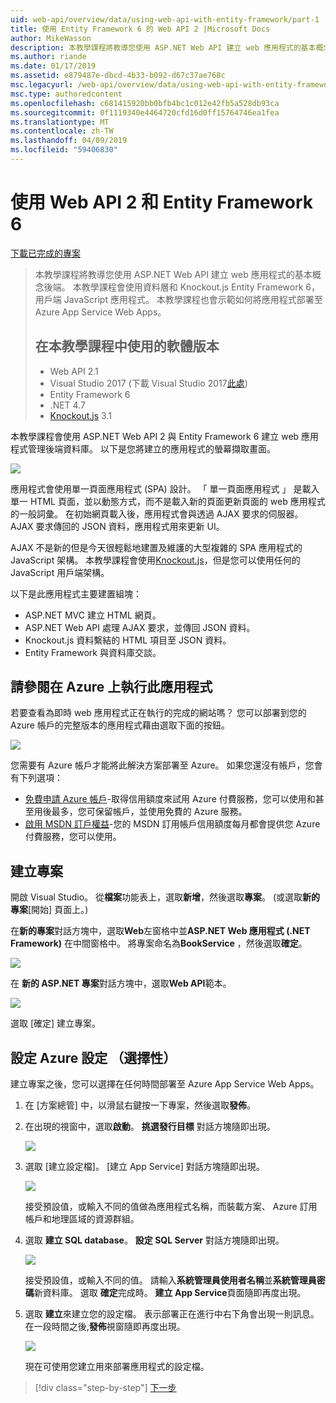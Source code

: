 ```yaml
---
uid: web-api/overview/data/using-web-api-with-entity-framework/part-1
title: 使用 Entity Framework 6 的 Web API 2 |Microsoft Docs
author: MikeWasson
description: 本教學課程將教導您使用 ASP.NET Web API 建立 web 應用程式的基本概念後端。 本教學課程會使用 Entity Framework 6 的資料配置...
ms.author: riande
ms.date: 01/17/2019
ms.assetid: e879487e-dbcd-4b33-b092-d67c37ae768c
msc.legacyurl: /web-api/overview/data/using-web-api-with-entity-framework/part-1
msc.type: authoredcontent
ms.openlocfilehash: c681415920bb0bfb4bc1c012e42fb5a528db93ca
ms.sourcegitcommit: 0f1119340e4464720cfd16d0ff15764746ea1fea
ms.translationtype: MT
ms.contentlocale: zh-TW
ms.lasthandoff: 04/09/2019
ms.locfileid: "59406830"
---
```

# <a name="using-web-api-2-with-entity-framework-6"></a>使用 Web API 2 和 Entity Framework 6


[下載已完成的專案](https://github.com/MikeWasson/BookService)

> 本教學課程將教導您使用 ASP.NET Web API 建立 web 應用程式的基本概念後端。 本教學課程會使用資料層和 Knockout.js Entity Framework 6，用戶端 JavaScript 應用程式。 本教學課程也會示範如何將應用程式部署至 Azure App Service Web Apps。
>
> ## <a name="software-versions-used-in-the-tutorial"></a>在本教學課程中使用的軟體版本
>
> - Web API 2.1
> - Visual Studio 2017 (下載 Visual Studio 2017[此處](https://visualstudio.microsoft.com/downloads/?utm_medium=microsoft&utm_source=docs.microsoft.com&utm_campaign=button+cta&utm_content=download+vs2017))
> - Entity Framework 6
> - .NET 4.7
> - [Knockout.js](http://knockoutjs.com/) 3.1

本教學課程會使用 ASP.NET Web API 2 與 Entity Framework 6 建立 web 應用程式管理後端資料庫。 以下是您將建立的應用程式的螢幕擷取畫面。

[![](part-1/_static/image2.png)](part-1/_static/image1.png)

應用程式會使用單一頁面應用程式 (SPA) 設計。 「 單一頁面應用程式 」 是載入單一 HTML 頁面，並以動態方式，而不是載入新的頁面更新頁面的 web 應用程式的一般詞彙。 在初始網頁載入後，應用程式會與透過 AJAX 要求的伺服器。 AJAX 要求傳回的 JSON 資料，應用程式用來更新 UI。

AJAX 不是新的但是今天很輕鬆地建置及維護的大型複雜的 SPA 應用程式的 JavaScript 架構。 本教學課程會使用[Knockout.js](http://knockoutjs.com/)，但是您可以使用任何的 JavaScript 用戶端架構。

以下是此應用程式主要建置組塊：

- ASP.NET MVC 建立 HTML 網頁。
- ASP.NET Web API 處理 AJAX 要求，並傳回 JSON 資料。
- Knockout.js 資料繫結的 HTML 項目至 JSON 資料。
- Entity Framework 與資料庫交談。

## <a name="see-this-app-running-on-azure"></a>請參閱在 Azure 上執行此應用程式

若要查看為即時 web 應用程式正在執行的完成的網站嗎？ 您可以部署到您的 Azure 帳戶的完整版本的應用程式藉由選取下面的按鈕。

[![](http://azuredeploy.net/deploybutton.png)](https://azuredeploy.net/?WT.mc_id=deploy_azure_aspnet&repository=https://github.com/tfitzmac/BookService)

您需要有 Azure 帳戶才能將此解決方案部署至 Azure。 如果您還沒有帳戶，您會有下列選項：

- [免費申請 Azure 帳戶](https://azure.microsoft.com/pricing/free-trial/?WT.mc_id=A443DD604)-取得信用額度來試用 Azure 付費服務，您可以使用和甚至用後最多，您可保留帳戶，並使用免費的 Azure 服務。
- [啟用 MSDN 訂戶權益](https://azure.microsoft.com/pricing/member-offers/msdn-benefits-details/?WT.mc_id=A443DD604)-您的 MSDN 訂用帳戶信用額度每月都會提供您 Azure 付費服務，您可以使用。

## <a name="create-the-project"></a>建立專案

開啟 Visual Studio。 從**檔案**功能表上，選取**新增**，然後選取**專案**。 (或選取**新的專案**[開始] 頁面上。)

在**新的專案**對話方塊中，選取**Web**左窗格中並**ASP.NET Web 應用程式 (.NET Framework)** 在中間窗格中。 將專案命名為**BookService** ，然後選取**確定**。

[![](part-1/_static/image11.png)](part-1/_static/image11.png)

在 **新的 ASP.NET 專案**對話方塊中，選取**Web API**範本。

[![](part-1/_static/image12.png)](part-1/_static/image12.png)


選取 [確定] 建立專案。

## <a name="configure-azure-settings-optional"></a>設定 Azure 設定 （選擇性）

建立專案之後，您可以選擇在任何時間部署至 Azure App Service Web Apps。 

1. 在 [方案總管] 中，以滑鼠右鍵按一下專案，然後選取**發佈**。

2. 在出現的視窗中，選取**啟動**。 **挑選發行目標** 對話方塊隨即出現。

   [![](part-1/_static/image14.png)](part-1/_static/image14.png)

3. 選取 [建立設定檔]。 [建立 App Service] 對話方塊隨即出現。

   [![](part-1/_static/image15.png)](part-1/_static/image15.png)

   接受預設值，或輸入不同的值做為應用程式名稱，而裝載方案、 Azure 訂用帳戶和地理區域的資源群組。 

4. 選取 **建立 SQL database**。 **設定 SQL Server**  對話方塊隨即出現。 

   [![](part-1/_static/image16.png)](part-1/_static/image16.png)

   接受預設值，或輸入不同的值。 請輸入**系統管理員使用者名稱**並**系統管理員密碼**新資料庫。 選取 **確定**完成時。 **建立 App Service**頁面隨即再度出現。

5. 選取 **建立**來建立您的設定檔。 表示部署正在進行中右下角會出現一則訊息。 在一段時間之後,**發佈**視窗隨即再度出現。

    [![](part-1/_static/image17.png)](part-1/_static/image17.png)
   
    現在可使用您建立用來部署應用程式的設定檔。 


> [!div class="step-by-step"]
> [下一步](part-2.md)
